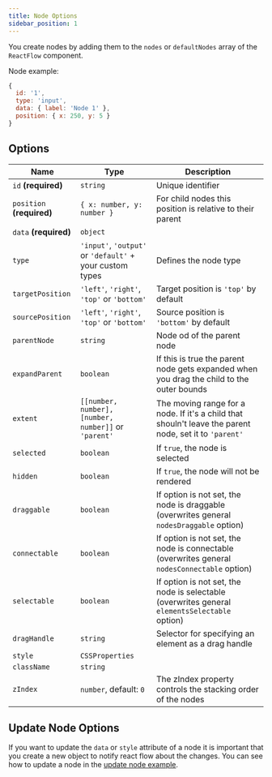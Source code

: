 ```yaml
---
title: Node Options
sidebar_position: 1
---
```


You create nodes by adding them to the `nodes` or `defaultNodes` array of the `ReactFlow` component.

Node example:

```js
{
  id: '1',
  type: 'input',
  data: { label: 'Node 1' },
  position: { x: 250, y: 5 }
}
```

## Options

| Name                      | Type                                                     | Description                                                                                            |
| ------------------------- | -------------------------------------------------------- | ------------------------------------------------------------------------------------------------------ |
| `id` **(required)**       | `string`                                                 | Unique identifier                                                                                      |
| `position` **(required)** | `{ x: number, y: number }`                               | For child nodes this position is relative to their parent                                              |
| `data` **(required)**     | `object`                                                 |                                                                                                        |
| `type`                    | `'input'`, `'output'` or `'default'` + your custom types | Defines the node type                                                                                  |
| `targetPosition`          | `'left'`, `'right'`, `'top'` or `'bottom'`               | Target position is `'top'` by default                                                                  |
| `sourcePosition`          | `'left'`, `'right'`, `'top'` or `'bottom'`               | Source position is `'bottom'` by default                                                               |
| `parentNode`              | `string`                                                 | Node od of the parent node                                                                             |
| `expandParent`            | `boolean`                                                | If this is true the parent node gets expanded when you drag the child to the outer bounds              |
| `extent`                  | `[[number, number], [number, number]]` or `'parent'`     | The moving range for a node. If it's a child that shouln't leave the parent node, set it to `'parent'` |
| `selected`                | `boolean`                                                | If `true`, the node is selected                                                                        |
| `hidden`                  | `boolean`                                                | If `true`, the node will not be rendered                                                               |
| `draggable`               | `boolean`                                                | If option is not set, the node is draggable (overwrites general `nodesDraggable` option)               |
| `connectable`             | `boolean`                                                | If option is not set, the node is connectable (overwrites general `nodesConnectable` option)           |
| `selectable`              | `boolean`                                                | If option is not set, the node is selectable (overwrites general `elementsSelectable` option)          |
| `dragHandle`              | `string`                                                 | Selector for specifying an element as a drag handle                                                    |
| `style`                   | `CSSProperties`                                          |                                                                                                        |
| `className`               | `string`                                                 |                                                                                                        |
| `zIndex`                  | `number`, default: `0`                                   | The zIndex property controls the stacking order of the nodes                                           |

## Update Node Options

If you want to update the `data` or `style` attribute of a node it is important that you create a new object to notify react flow about the changes. You can see how to update a node in the [update node example](/docs/examples/update-node/).
